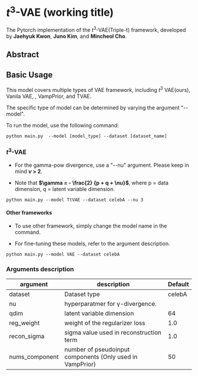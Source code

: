 # $t^3$-VAE (working title)

The Pytorch implementation of the $t^3$-VAE(Triple-t) framework, developed by **Jaehyuk Kwon**, **Juno Kim**, and **Mincheol Cho**.

## Abstract


## Basic Usage

This model covers multiple types of VAE framework, including $t^3$ VAE(ours), Vanila VAE, , VampPrior, and TVAE.

The specific type of model can be determined by varying the argument "--model".

To run the model, use the following command:

```
python main.py  --model [model_type] --dataset [dataset_name]
```

### $t^3$-VAE

- For the gamma-pow divergence, use a "--nu" argument. Please keep in mind **$\nu$ > 2**.

- Note that **$\gamma = - \frac{2} {p + q + \nu}$**, where p = data dimension, q = latent variable dimension.


```
python main.py --model TtVAE --dataset celebA --nu 3
```

#### Other frameworks

- To use other framework, simply change the model name in the command. 

- For fine-tuning these models, refer to the argument description.
```
python main.py --model VAE --dataset celebA
```

### Arguments description

|argument|description|Default|
|------|---|---|
|dataset|Dataset type|celebA|
|nu |hyperparatmer for γ-divergence.||
|qdim| latent variable dimension| 64|
|reg_weight| weight of the regularizer loss| 1.0|
|recon_sigma| sigma value used in reconstruction term| 1.0|
|nums_component| number of pseudoinput components (Only used in VampPrior)|50|
